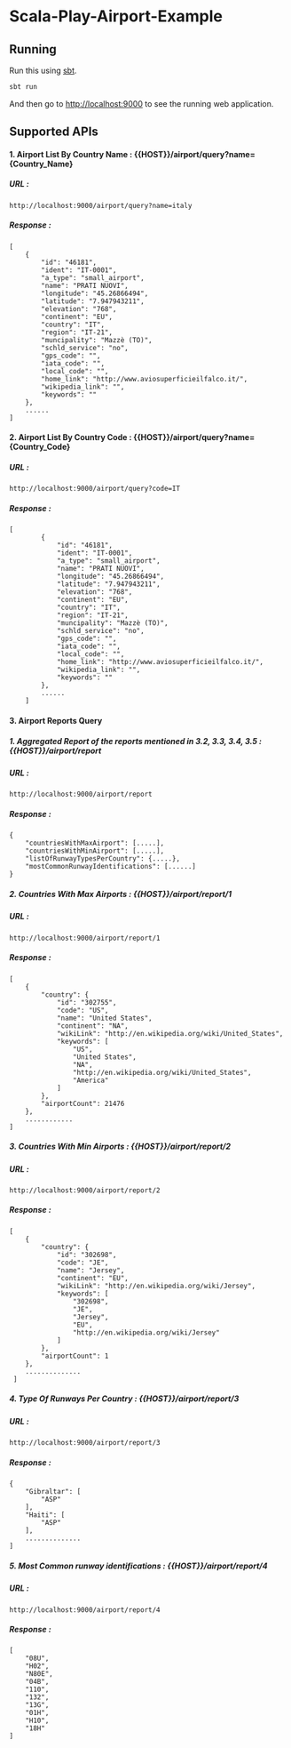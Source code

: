 # Scala-Play-Airport-Example

## Running

Run this using [sbt](http://www.scala-sbt.org/).  

```bash
sbt run
```

And then go to <http://localhost:9000> to see the running web application.

## Supported APIs

#### 1. Airport List By Country Name : {{HOST}}/airport/query?name={Country_Name}

##### URL : 
    http://localhost:9000/airport/query?name=italy

##### Response : 
    [
        {
            "id": "46181",
            "ident": "IT-0001",
            "a_type": "small_airport",
            "name": "PRATI NUOVI",
            "longitude": "45.26866494",
            "latitude": "7.947943211",
            "elevation": "768",
            "continent": "EU",
            "country": "IT",
            "region": "IT-21",
            "muncipality": "Mazzè (TO)",
            "schld_service": "no",
            "gps_code": "",
            "iata_code": "",
            "local_code": "",
            "home_link": "http://www.aviosuperficieilfalco.it/",
            "wikipedia_link": "",
            "keywords": ""
        },
        ......
    ]

#### 2. Airport List By Country Code : {{HOST}}/airport/query?name={Country_Code}

##### URL : 
    http://localhost:9000/airport/query?code=IT

##### Response :  
    [
            {
                "id": "46181",
                "ident": "IT-0001",
                "a_type": "small_airport",
                "name": "PRATI NUOVI",
                "longitude": "45.26866494",
                "latitude": "7.947943211",
                "elevation": "768",
                "continent": "EU",
                "country": "IT",
                "region": "IT-21",
                "muncipality": "Mazzè (TO)",
                "schld_service": "no",
                "gps_code": "",
                "iata_code": "",
                "local_code": "",
                "home_link": "http://www.aviosuperficieilfalco.it/",
                "wikipedia_link": "",
                "keywords": ""
            },
            ......
        ]

#### 3. Airport Reports Query

##### 1. Aggregated Report of the reports mentioned in 3.2, 3.3, 3.4, 3.5 : {{HOST}}/airport/report

##### URL :
    http://localhost:9000/airport/report
                             
##### Response :
    {
        "countriesWithMaxAirport": [.....],
        "countriesWithMinAirport": [.....],
        "listOfRunwayTypesPerCountry": {.....},
        "mostCommonRunwayIdentifications": [......]
    }

##### 2. Countries With Max Airports : {{HOST}}/airport/report/1

##### URL :
    http://localhost:9000/airport/report/1
                             
##### Response :
    [
        {
            "country": {
                "id": "302755",
                "code": "US",
                "name": "United States",
                "continent": "NA",
                "wikiLink": "http://en.wikipedia.org/wiki/United_States",
                "keywords": [
                    "US",
                    "United States",
                    "NA",
                    "http://en.wikipedia.org/wiki/United_States",
                    "America"
                ]
            },
            "airportCount": 21476
        },
        ............
    ]
    
##### 3. Countries With Min Airports : {{HOST}}/airport/report/2

##### URL :
    http://localhost:9000/airport/report/2
                             
##### Response :
    [
        {
            "country": {
                "id": "302698",
                "code": "JE",
                "name": "Jersey",
                "continent": "EU",
                "wikiLink": "http://en.wikipedia.org/wiki/Jersey",
                "keywords": [
                    "302698",
                    "JE",
                    "Jersey",
                    "EU",
                    "http://en.wikipedia.org/wiki/Jersey"
                ]
            },
            "airportCount": 1
        },
        ..............
     ]
    
##### 4. Type Of Runways Per Country : {{HOST}}/airport/report/3

##### URL :
    http://localhost:9000/airport/report/3
                             
##### Response :
    {
        "Gibraltar": [
            "ASP"
        ],
        "Haiti": [
            "ASP"
        ],
        ..............
    ]
    
##### 5. Most Common runway identifications : {{HOST}}/airport/report/4

##### URL :
    http://localhost:9000/airport/report/4
                             
##### Response :
    [
        "08U",
        "H02",
        "N80E",
        "04B",
        "110",
        "132",
        "13G",
        "01H",
        "H10",
        "18H"
    ]

